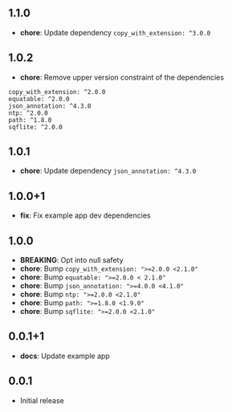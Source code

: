 ## 1.1.0

* **chore**: Update dependency `copy_with_extension: ^3.0.0`

## 1.0.2

* **chore**: Remove upper version constraint of the dependencies

```
copy_with_extension: ^2.0.0
equatable: ^2.0.0
json_annotation: ^4.3.0
ntp: ^2.0.0
path: ^1.8.0
sqflite: ^2.0.0
```

## 1.0.1

* **chore**: Update dependency `json_annotation: ^4.3.0`

## 1.0.0+1

* **fix**: Fix example app dev dependencies

## 1.0.0

* **BREAKING**: Opt into null safety
* **chore**: Bump `copy_with_extension: ">=2.0.0 <2.1.0"`
* **chore**: Bump `equatable: ">=2.0.0 < 2.1.0"`
* **chore**: Bump `json_annotation: ">=4.0.0 <4.1.0"`
* **chore**: Bump `ntp: ">=2.0.0 <2.1.0"`
* **chore**: Bump `path: ">=1.8.0 <1.9.0"`
* **chore**: Bump `sqflite: ">=2.0.0 <2.1.0"`

## 0.0.1+1

* **docs**: Update example app

## 0.0.1

* Initial release
